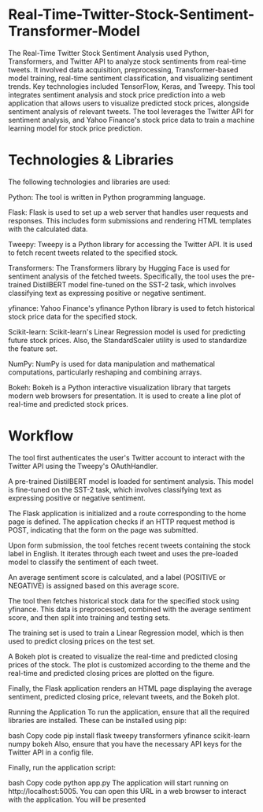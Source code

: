 # Real-Time-Twitter-Stock-Sentiment-Transformer-Model
The Real-Time Twitter Stock Sentiment Analysis used Python, Transformers, and Twitter API to analyze stock sentiments from real-time tweets. It involved data acquisition, preprocessing, Transformer-based model training, real-time sentiment classification, and visualizing sentiment trends. Key technologies included TensorFlow, Keras, and Tweepy. This tool integrates sentiment analysis and stock price prediction into a web application that allows users to visualize predicted stock prices, alongside sentiment analysis of relevant tweets. The tool leverages the Twitter API for sentiment analysis, and Yahoo Finance's stock price data to train a machine learning model for stock price prediction.

# Technologies & Libraries
The following technologies and libraries are used:

Python: The tool is written in Python programming language.

Flask: Flask is used to set up a web server that handles user requests and responses. This includes form submissions and rendering HTML templates with the calculated data.

Tweepy: Tweepy is a Python library for accessing the Twitter API. It is used to fetch recent tweets related to the specified stock.

Transformers: The Transformers library by Hugging Face is used for sentiment analysis of the fetched tweets. Specifically, the tool uses the pre-trained DistilBERT model fine-tuned on the SST-2 task, which involves classifying text as expressing positive or negative sentiment.

yfinance: Yahoo Finance's yfinance Python library is used to fetch historical stock price data for the specified stock.

Scikit-learn: Scikit-learn's Linear Regression model is used for predicting future stock prices. Also, the StandardScaler utility is used to standardize the feature set.

NumPy: NumPy is used for data manipulation and mathematical computations, particularly reshaping and combining arrays.

Bokeh: Bokeh is a Python interactive visualization library that targets modern web browsers for presentation. It is used to create a line plot of real-time and predicted stock prices.

# Workflow
The tool first authenticates the user's Twitter account to interact with the Twitter API using the Tweepy's OAuthHandler.

A pre-trained DistilBERT model is loaded for sentiment analysis. This model is fine-tuned on the SST-2 task, which involves classifying text as expressing positive or negative sentiment.

The Flask application is initialized and a route corresponding to the home page is defined. The application checks if an HTTP request method is POST, indicating that the form on the page was submitted.

Upon form submission, the tool fetches recent tweets containing the stock label in English. It iterates through each tweet and uses the pre-loaded model to classify the sentiment of each tweet.

An average sentiment score is calculated, and a label (POSITIVE or NEGATIVE) is assigned based on this average score.

The tool then fetches historical stock data for the specified stock using yfinance. This data is preprocessed, combined with the average sentiment score, and then split into training and testing sets.

The training set is used to train a Linear Regression model, which is then used to predict closing prices on the test set.

A Bokeh plot is created to visualize the real-time and predicted closing prices of the stock. The plot is customized according to the theme and the real-time and predicted closing prices are plotted on the figure.

Finally, the Flask application renders an HTML page displaying the average sentiment, predicted closing price, relevant tweets, and the Bokeh plot.

Running the Application
To run the application, ensure that all the required libraries are installed. These can be installed using pip:

bash
Copy code
pip install flask tweepy transformers yfinance scikit-learn numpy bokeh
Also, ensure that you have the necessary API keys for the Twitter API in a config file.

Finally, run the application script:

bash
Copy code
python app.py
The application will start running on http://localhost:5005. You can open this URL in a web browser to interact with the application. You will be presented
